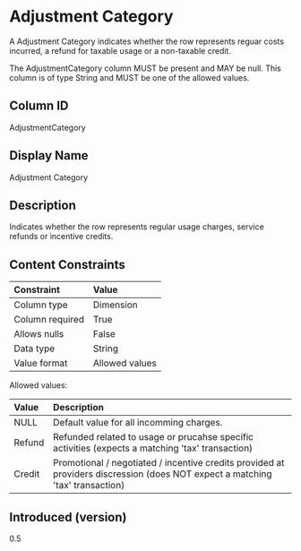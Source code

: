 # Adjustment Category

A Adjustment Category indicates whether the row represents reguar costs incurred, a refund for taxable usage or a non-taxable credit.

The AdjustmentCategory column MUST be present and MAY be null. This column is of type String and MUST be one of the allowed values.

## Column ID

AdjustmentCategory

## Display Name

Adjustment Category

## Description

Indicates whether the row represents regular usage charges, service refunds or incentive credits.

## Content Constraints

| Constraint      | Value          |
| :-------------- | :------------- |
| Column type     | Dimension      |
| Column required | True           |
| Allows nulls    | False          |
| Data type       | String         |
| Value format    | Allowed values |

Allowed values:

| Value      | Description                          |
| :--------- | :------------------------------------|
| NULL       | Default value for all incomming charges.             |
| Refund     | Refunded related to usage or prucahse specific activities (expects a matching 'tax' transaction) |
| Credit     | Promotional / negotiated / incentive credits provided at providers discression (does NOT expect a matching 'tax' transaction)       |


## Introduced (version)

0.5
